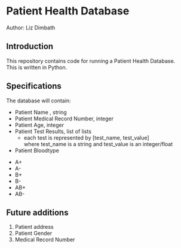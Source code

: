# Patient Health Database

Author: Liz Dimbath

## Introduction
This repository contains code for running a Patient Health Database.  
This is written in Python.  

## Specifications
The database will contain:  
* Patient Name , string 
* Patient Medical Record Number, integer
* Patient Age, integer
* Patient Test Results, list of lists  
    - each test is represented by [test_name, test_value]  
       where test_name is a string and test_value is an integer/float
* Patient Bloodtype  
 - A+  
 - A-  
 - B+  
 - B-
 - AB+
 - AB-

## Future additions
1. Patient address  
1. Patient Gender
1. Medical Record Number
